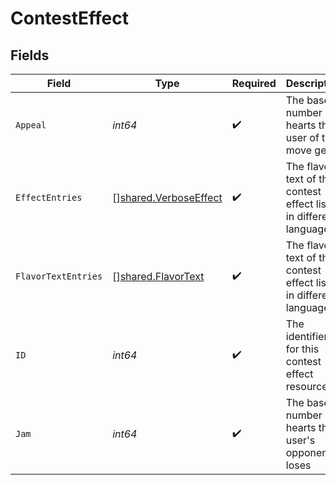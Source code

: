 # ContestEffect


## Fields

| Field                                                                 | Type                                                                  | Required                                                              | Description                                                           |
| --------------------------------------------------------------------- | --------------------------------------------------------------------- | --------------------------------------------------------------------- | --------------------------------------------------------------------- |
| `Appeal`                                                              | *int64*                                                               | :heavy_check_mark:                                                    | The base number of hearts the user of this move gets                  |
| `EffectEntries`                                                       | [][shared.VerboseEffect](../../../pkg/models/shared/verboseeffect.md) | :heavy_check_mark:                                                    | The flavor text of this contest effect listed in different languages  |
| `FlavorTextEntries`                                                   | [][shared.FlavorText](../../../pkg/models/shared/flavortext.md)       | :heavy_check_mark:                                                    | The flavor text of this contest effect listed in different languages  |
| `ID`                                                                  | *int64*                                                               | :heavy_check_mark:                                                    | The identifier for this contest effect resource                       |
| `Jam`                                                                 | *int64*                                                               | :heavy_check_mark:                                                    | The base number of hearts the user's opponent loses                   |